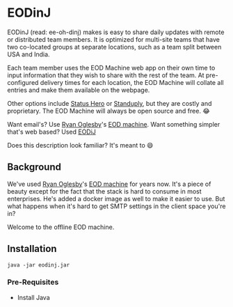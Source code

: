 # EODinJ

EODinJ (read: ee-oh-dinj) makes is easy to share daily updates with remote or distributed team members. It is optimized for multi-site teams that have two co-located groups at separate locations, such as a team split between USA and India.

Each team member uses the EOD Machine web app on their own time to input information that they wish to share with the rest of the team. At pre-configured delivery times for each location, the EOD Machine will collate all entries and make them available on the webpage.

Other options include [Status Hero](https://statushero.com/) or [Standuply](https://standuply.com/), but they are costly and proprietary. The EOD Machine will always be open source and free. :joy:

Want email's? Use [Ryan Oglesby](https://github.com/ryanoglesby08)'s [EOD machine](https://github.com/ryanoglesby08/the-eod-machine).
Want something simpler that's web based? Used [EODiJ](https://github.com/javatarz/eodinj)

Does this description look familiar? It's meant to :smile:

## Background
We've used [Ryan Oglesby](https://github.com/ryanoglesby08)'s [EOD machine](https://github.com/ryanoglesby08/the-eod-machine) for years now. It's a piece of beauty except for the fact that the stack is hard to consume in most enterprises. He's added a docker image as well to make it easier to use. But what happens when it's hard to get SMTP settings in the client space you're in?

Welcome to the offline EOD machine.

## Installation

`java -jar eodinj.jar`

### Pre-Requisites

* Install Java
